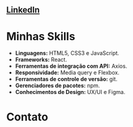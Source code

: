 <a href="https://www.linkedin.com/in/emanuel-de-souza-lacerda/" target="_blank" rel="external" style="text-align: center">LinkedIn</a>
----
# Minhas Skills
- **Linguagens:** HTML5, CSS3 e JavaScript.
- **Frameworks:** React.
- **Ferramentas de integração com API:** Axios.
- **Responsividade:** Media query e Flexbox.
- **Ferramentas de controle de versão:** git.
- **Gerenciadores de pacotes:** npm.
- **Conhecimentos de Design:** UX/UI e Figma.

# Contato

